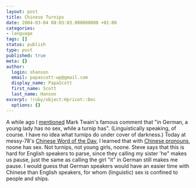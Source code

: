 ```yaml
---
layout: post
title: Chinese Turnips
date: 2004-03-04 08:03:03.000000000 +01:00
categories:
- language
tags: []
status: publish
type: post
published: true
meta: {}
author:
  login: shanson
  email: papascott-wp@gmail.com
  display_name: PapaScott
  first_name: Scott
  last_name: Hanson
excerpt: !ruby/object:Hpricot::Doc
  options: {}
---
```

<p>A while ago I <a title="PapaScott: In German, a young lady has no sex, while a turnip has." href="https://www.papascott.de/2004/01/13/2800.php">mentioned</a> Mark Twain's famous comment that "in German, a young lady has no sex, while a turnip has". (Linguistically speaking, of course. I have no idea what turnips do under cover of darkness.)  Today at messy-78's <a title="Steve Minutillo :: messy-78 :: Chinese Word of the Day" href="http://minutillo.com/steve/weblog/category/chinese-word-of-the-day/">Chinese Word of the Day</a>, I learned that with <a title="Steve Minutillo :: messy-78 :: Ta1 - He, Him, She, Her" href="http://minutillo.com/steve/weblog/2004/3/3/20182">Chinese pronouns</a>, noone has sex. Not turnips, not young girls, noone. Steve says that this is hard for English speakers to parse, since they calling my sister 'he" makes us pause, just the same as calling the girl "it" in German still makes me pause. I would guess that German speakers would have an easier time with Chinese than English speakers, for whom (linguistic) sex is confined to people and ships.</p>
